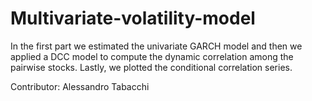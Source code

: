 # Multivariate-volatility-model
In the first part we estimated the univariate GARCH model and then we applied a DCC model to compute the dynamic correlation among the pairwise stocks. Lastly, we plotted the conditional correlation series.

Contributor: Alessandro Tabacchi
